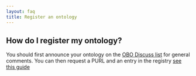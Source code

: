 ```yaml
---
layout: faq
title: Register an ontology
---
```


## How do I register my ontology?

You should first announce your ontology on the [OBO Discuss list](https://groups.google.com/forum/#!forum/obo-discuss) for general comments. You can then request a PURL and an entry in the registry [see this guide](/docs/Policy_for_OBO_namespace_and_associated_PURL_requests.html)



